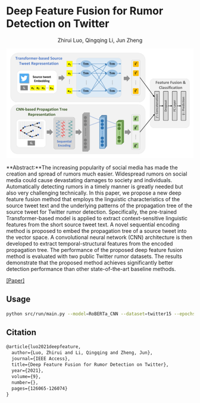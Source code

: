 # Deep Feature Fusion for Rumor Detection on Twitter

<div style="text-align: center;">Zhirui Luo, Qingqing Li, Jun Zheng</div>

![](images/model_architecture.png)

**Abstract:**The increasing popularity of social media has made the creation and spread of rumors much easier. Widespread rumors on social media could cause devastating damages to society and individuals. Automatically detecting rumors in a timely manner is greatly needed but also very challenging technically. In this paper, we propose a new deep feature fusion method that employs the linguistic characteristics of the source tweet text and the underlying patterns of the propagation tree of the source tweet for Twitter rumor detection. Specifically, the pre-trained Transformer-based model is applied to extract context-sensitive linguistic features from the short source tweet text. A novel sequential encoding method is proposed to embed the propagation tree of a source tweet into the vector space. A convolutional neural network (CNN) architecture is then developed to extract temporal-structural features from the encoded propagation tree. The performance of the proposed deep feature fusion method is evaluated with two public Twitter rumor datasets. The results demonstrate that the proposed method achieves significantly better detection performance than other state-of-the-art baseline methods.

[[Paper]](https://ieeexplore.ieee.org/document/9534748)

## Usage
```bash
python src/run/main.py --model=RoBERTa_CNN --dataset=twitter15 --epochs=200
```

## Citation
```bibtext
@article{luo2021deepfeature,
  author={Luo, Zhirui and Li, Qingqing and Zheng, Jun},
  journal={IEEE Access}, 
  title={Deep Feature Fusion for Rumor Detection on Twitter}, 
  year={2021},
  volume={9},
  number={},
  pages={126065-126074}
}
```
